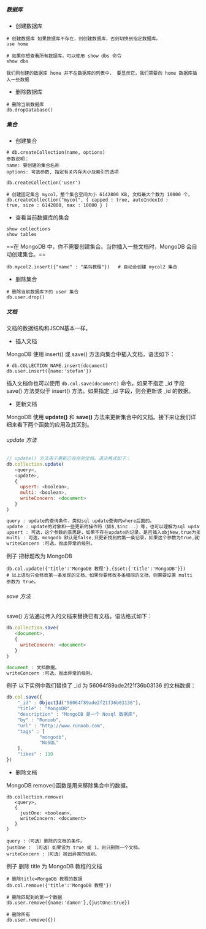 ##### 数据库

- 创建数据库

```
# 创建数据库 如果数据库不存在，则创建数据库，否则切换到指定数据库。
use home

# 如果你想查看所有数据库，可以使用 show dbs 命令
show dbs

我们刚创建的数据库 home 并不在数据库的列表中， 要显示它，我们需要向 home 数据库插入一些数据
```

- 删除数据库

```
# 删除当前数据库
db.dropDatabase() 
```



##### 集合

- 创建集合

```
# db.createCollection(name, options)
参数说明：
name: 要创建的集合名称
options: 可选参数, 指定有关内存大小及索引的选项

db.createCollection('user')

# 创建固定集合 mycol，整个集合空间大小 6142800 KB, 文档最大个数为 10000 个。
db.createCollection("mycol", { capped : true, autoIndexId : 
true, size : 6142800, max : 10000 } )
```

- 查看当前数据库的集合

```
show collections 
show tables
```

==在 MongoDB 中，你不需要创建集合。当你插入一些文档时，MongoDB 会自动创建集合。==

 ```
db.mycol2.insert({"name" : "菜鸟教程"})   # 自动会创建 mycol2 集合
 ```

- 删除集合

```
# 删除当前数据库下的 user 集合
db.user.drop()
```



##### 文档

文档的数据结构和JSON基本一样。 

- 插入文档

MongoDB 使用 insert() 或 save() 方法向集合中插入文档，语法如下： 

```
# db.COLLECTION_NAME.insert(document)
db.user.insert({name:'stefan'})
```

插入文档你也可以使用 `db.col.save(document)` 命令。如果不指定 _id 字段 save() 方法类似于 insert() 方法。如果指定 _id 字段，则会更新该 _id 的数据。 

- 更新文档

MongoDB 使用 **update()** 和 **save()** 方法来更新集合中的文档。接下来让我们详细来看下两个函数的应用及其区别。 

###### update 方法

```javascript
// update() 方法用于更新已存在的文档。语法格式如下：
db.collection.update(
   <query>,
   <update>,
   {
     upsert: <boolean>,
     multi: <boolean>,
     writeConcern: <document>
   }
)

query : update的查询条件，类似sql update查询内where后面的。
update : update的对象和一些更新的操作符（如$,$inc...）等，也可以理解为sql update查询内set后面的
upsert : 可选，这个参数的意思是，如果不存在update的记录，是否插入objNew,true为插入，默认是false，不插入。
multi : 可选，mongodb 默认是false,只更新找到的第一条记录，如果这个参数为true,就把按条件查出来多条记录全部更新。
writeConcern :可选，抛出异常的级别。
```

例子 把标题改为 MongoDB

```
db.col.update({'title':'MongoDB 教程'},{$set:{'title':'MongoDB'}})
# 以上语句只会修改第一条发现的文档，如果你要修改多条相同的文档，则需要设置 multi 参数为 true。
```

###### save 方法

save() 方法通过传入的文档来替换已有文档。语法格式如下： 

```javascript
db.collection.save(
   <document>,
   {
     writeConcern: <document>
   }
)

document : 文档数据。
writeConcern :可选，抛出异常的级别。
```

例子 以下实例中我们替换了 _id 为 56064f89ade2f21f36b03136 的文档数据： 

```javascript
db.col.save({
    "_id" : ObjectId("56064f89ade2f21f36b03136"),
    "title" : "MongoDB",
    "description" : "MongoDB 是一个 Nosql 数据库",
    "by" : "Runoob",
    "url" : "http://www.runoob.com",
    "tags" : [
            "mongodb",
            "NoSQL"
    ],
    "likes" : 110
})
```

- 删除文档

MongoDB remove()函数是用来移除集合中的数据。 

```
db.collection.remove(
   <query>,
   {
     justOne: <boolean>,
     writeConcern: <document>
   }
)

query :（可选）删除的文档的条件。
justOne : （可选）如果设为 true 或 1，则只删除一个文档。
writeConcern :（可选）抛出异常的级别。
```

例子 删除 title 为 MongoDB 教程的文档

```
# 删除title=MongoDB 教程的数据
db.col.remove({'title':'MongoDB 教程'})

# 删除匹配到的第一个数据
db.user.remove({name:'damon'},{justOne:true})

# 删除所有
db.user.remove({})
```

